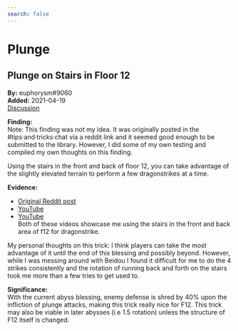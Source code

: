 ```yaml
---
search: false
---
```


# Plunge

## Plunge on Stairs in Floor 12

**By:** euphorysm\#9060  
**Added:** 2021-04-19  
[Discussion](https://tickets.deeznuts.moe/ticket-archive/attachments_832952764317171712_834316884245479464_transcript-floor-12-stairs-plunge-spam.html)

**Finding:**  
Note: This finding was not my idea. It was originally posted in the \#tips·and·tricks·chat via a reddit link and it seemed good enough to be submitted to the library. However, I did some of my own testing and compiled my own thoughts on this finding.

Using the stairs in the front and back of floor 12, you can take advantage of the slightly elevated terrain to perform a few dragonstrikes at a time.

**Evidence:**

* [Original Reddit post](https://www.reddit.com/r/Genshin_Impact/comments/mso0m6/just_a_little_heads_up_there_are_stairs_in_spiral/)
* [YouTube](https://youtu.be/DsHp1q6H96s)
* [YouTube](https://youtu.be/m55wLdGJ-Ew)  
  Both of these videos showcase me using the stairs in the front and back area of f12 for dragonstrike.

My personal thoughts on this trick: I think players can take the most advantage of it until the end of this blessing and possibly beyond. However, while I was messing around with Beidou I found it difficult for me to do the 4 strikes consistently and the rotation of running back and forth on the stairs took me more than a few tries to get used to.

**Significance:**  
With the current abyss blessing, enemy defense is shred by 40% upon the infliction of plunge attacks, making this trick really nice for F12. This trick may also be viable in later abysses \(i.e 1.5 rotation\) unless the structure of F12 itself is changed.
